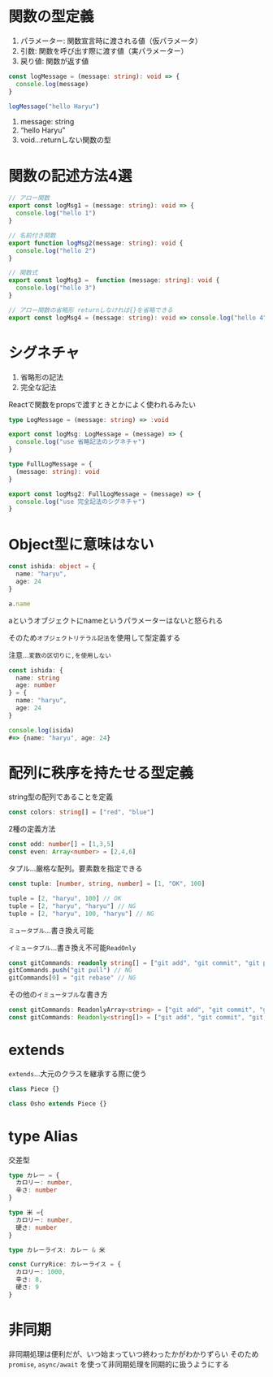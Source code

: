 # 関数の型定義

1. パラメーター: 関数宣言時に渡される値（仮パラメータ）
2. 引数: 関数を呼び出す際に渡す値（実パラメーター）
3. 戻り値: 関数が返す値

```ts
const logMessage = (message: string): void => {
  console.log(message)
}

logMessage("hello Haryu")
```

1. message: string
2. “hello Haryu”
3. void...returnしない関数の型

# 関数の記述方法4選

```ts
// アロー関数
export const logMsg1 = (message: string): void => {
  console.log("hello 1")
}

// 名前付き関数
export function logMsg2(message: string): void {
  console.log("hello 2")
}

// 関数式
export const logMsg3 =  function (message: string): void {
  console.log("hello 3")
}

// アロー関数の省略形 returnしなければ{}を省略できる
export const logMsg4 = (message: string): void => console.log("hello 4")
```

# シグネチャ

1. 省略形の記法
2. 完全な記法

Reactで関数をpropsで渡すときとかによく使われるみたい

```ts
type LogMessage = (message: string) => :void

export const logMsg: LogMessage = (message) => {
  console.log("use 省略記法のシグネチャ")
}
```

```ts
type FullLogMessage = {
  (message: string): void
}

export const logMsg2: FullLogMessage = (message) => {
  console.log("use 完全記法のシグネチャ")
}
```

# Object型に意味はない

```ts
const ishida: object = {
  name: "haryu",
  age: 24
}

a.name
```

aというオブジェクトにnameというパラメーターはないと怒られる

そのため`オブジェクトリテラル記法`を使用して型定義する

注意...`変数の区切りに,を使用しない`

```ts
const ishida: {
  name: string
  age: number
} = {
  name: "haryu",
  age: 24
}

console.log(isida)
#=> {name: "haryu", age: 24}
```

# 配列に秩序を持たせる型定義

string型の配列であることを定義

```ts
const colors: string[] = ["red", "blue"]
```

2種の定義方法

```ts
const odd: number[] = [1,3,5]
const even: Array<number> = [2,4,6]
```

タプル…厳格な配列。要素数を指定できる

```ts
const tuple: [number, string, number] = [1, "OK", 100]

tuple = [2, "haryu", 100] // OK
tuple = [2, "haryu", "haryu"] // NG
tuple = [2, "haryu", 100, "haryu"] // NG
```

`ミュータブル`...書き換え可能

`イミュータブル`...書き換え不可能`ReadOnly`

```ts
const gitCommands: readonly string[] = ["git add", "git commit", "git push"]
gitCommands.push("git pull") // NG
gitCommands[0] = "git rebase" // NG
```

その他の`イミュータブル`な書き方

```ts
const gitCommands: ReadonlyArray<string> = ["git add", "git commit", "git push"]
const gitCommands: Readonly<string[]> = ["git add", "git commit", "git push"]
```

# extends

`extends`...大元のクラスを継承する際に使う

```ts
class Piece {}

class Osho extends Piece {}
```

# type Alias

交差型

```ts
type カレー = {
  カロリー: number,
  辛さ: number
}

type 米 ={
  カロリー: number,
  硬さ: number
}

type カレーライス: カレー & 米

const CurryRice: カレーライス = {
  カロリー: 1000,
  辛さ: 8,
  硬さ: 9
}
```

# 非同期

非同期処理は便利だが、いつ始まっていつ終わったかがわかりずらい
そのため `promise`, `async/await` を使って非同期処理を同期的に扱うようにする
